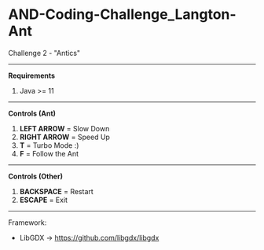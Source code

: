 # AND-Coding-Challenge_Langton-Ant
Challenge 2 - "Antics"

---

<b>Requirements</b>

1. Java >= 11

---

<b>Controls (Ant)</b>

1. <b>LEFT ARROW</b> = Slow Down
2. <b>RIGHT ARROW</b> = Speed Up
3. <b>T</b> = Turbo Mode :)
4. <b>F</b> = Follow the Ant

---

<b>Controls (Other)</b>

1. <b>BACKSPACE</b> = Restart
2. <b>ESCAPE</b> = Exit

---

Framework: 
  - LibGDX -> https://github.com/libgdx/libgdx
